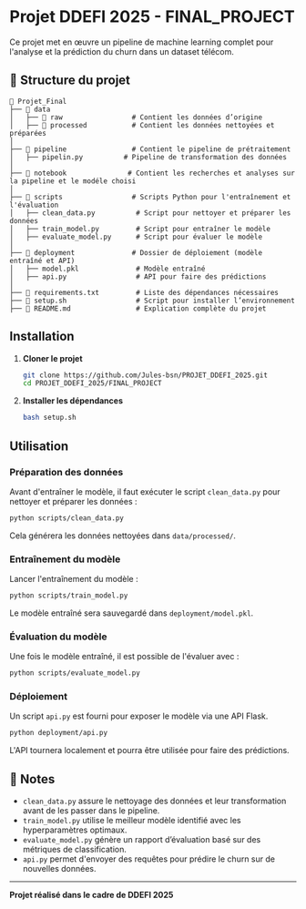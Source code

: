 # Projet DDEFI 2025 - FINAL_PROJECT

Ce projet met en œuvre un pipeline de machine learning complet pour l'analyse et la prédiction du churn dans un dataset télécom.

## 📂 Structure du projet

```
📂 Projet_Final
├── 📂 data
│   ├── 📂 raw                 # Contient les données d’origine
│   ├── 📂 processed           # Contient les données nettoyées et préparées
│
├── 📂 pipeline                # Contient le pipeline de prétraitement
│   ├── pipelin.py          # Pipeline de transformation des données
│
├── 📂 notebook               # Contient les recherches et analyses sur la pipeline et le modéle choisi 
│
├── 📂 scripts                 # Scripts Python pour l'entraînement et l'évaluation
│   ├── clean_data.py          # Script pour nettoyer et préparer les données
│   ├── train_model.py         # Script pour entraîner le modèle
│   ├── evaluate_model.py      # Script pour évaluer le modèle
│
├── 📂 deployment              # Dossier de déploiement (modèle entraîné et API)
│   ├── model.pkl              # Modèle entraîné
│   ├── api.py                 # API pour faire des prédictions
│
├── 📜 requirements.txt         # Liste des dépendances nécessaires
├── 📜 setup.sh                 # Script pour installer l’environnement
├── 📜 README.md                # Explication complète du projet
```

##  Installation

1. **Cloner le projet**
   ```bash
   git clone https://github.com/Jules-bsn/PROJET_DDEFI_2025.git
   cd PROJET_DDEFI_2025/FINAL_PROJECT
   ```

2. **Installer les dépendances**
   ```bash
   bash setup.sh
   ```

##  Utilisation

###  Préparation des données
Avant d'entraîner le modèle, il faut exécuter le script `clean_data.py` pour nettoyer et préparer les données :
```bash
python scripts/clean_data.py
```
Cela générera les données nettoyées dans `data/processed/`.

###  Entraînement du modèle
Lancer l'entraînement du modèle :
```bash
python scripts/train_model.py
```
Le modèle entraîné sera sauvegardé dans `deployment/model.pkl`.

###  Évaluation du modèle
Une fois le modèle entraîné, il est possible de l'évaluer avec :
```bash
python scripts/evaluate_model.py
```

###  Déploiement
Un script `api.py` est fourni pour exposer le modèle via une API Flask.
```bash
python deployment/api.py
```
L'API tournera localement et pourra être utilisée pour faire des prédictions.

## 📜 Notes
- `clean_data.py` assure le nettoyage des données et leur transformation avant de les passer dans le pipeline.
- `train_model.py` utilise le meilleur modèle identifié avec les hyperparamètres optimaux.
- `evaluate_model.py` génère un rapport d’évaluation basé sur des métriques de classification.
- `api.py` permet d'envoyer des requêtes pour prédire le churn sur de nouvelles données.

---

 **Projet réalisé dans le cadre de DDEFI 2025**
